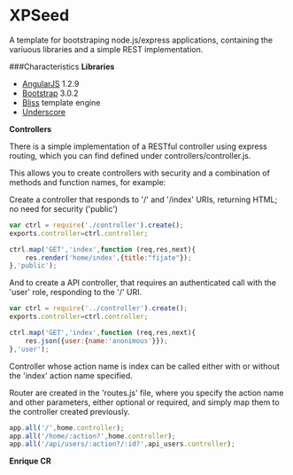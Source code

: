 XPSeed
======

A template for bootstraping node.js/express applications, containing the variuous libraries and a simple REST implementation.

###Characteristics
**Libraries**
* [AngularJS](https://angularjs.org/) 1.2.9
* [Bootstrap](http://getbootstrap.com/) 3.0.2
* [Bliss](https://github.com/cstivers78/bliss/wiki) template engine
* [Underscore](http://underscorejs.org/)

**Controllers**

There is a simple implementation of a RESTful controller using express routing, which you can find defined under controllers/controller.js.

This allows you to create controllers with security and a combination of methods and function names, for example:

Create a controller that responds to '/' and '/index' URIs, returning HTML; no need for security ('public')

```javascript
var ctrl = require('./controller').create();
exports.controller=ctrl.controller;

ctrl.map('GET','index',function (req,res,next){
	res.render('home/index',{title:"fijate"});
},'public');
```

And to create a API controller, that requires an authenticated call with the 'user' role, responding to the '/' URI.
```javascript
var ctrl = require('../controller').create();
exports.controller=ctrl.controller;

ctrl.map('GET','index',function (req,res,next){
	res.json({user:{name:'anonimous'}});
},'user');
```

Controller whose action name is index can be called either with or without the 'index' action name specified.

Router are created in the 'routes.js' file, where you specify the action name and other parameters, either optional or required, and simply map them to the controller created previously.

```javascript
app.all('/',home.controller);
app.all('/home/:action?',home.controller);
app.all('/api/users/:action?/:id?',api_users.controller);
```


**Enrique CR**
